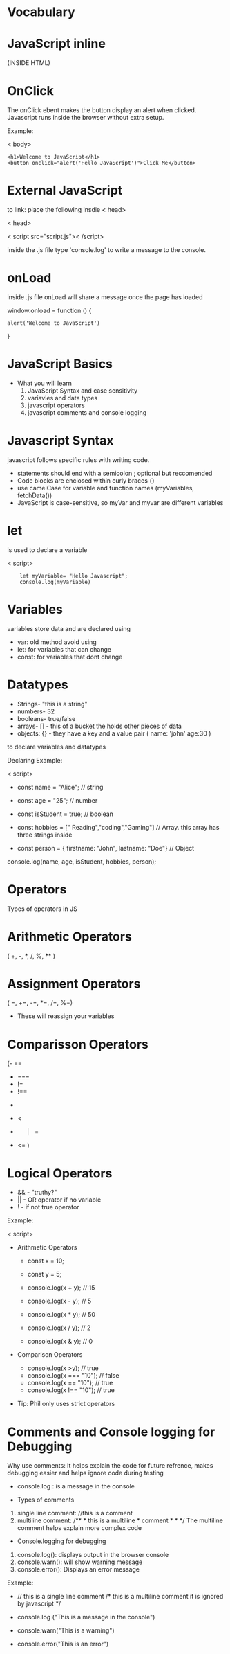 # Vocabulary

# JavaScript inline 
 (INSIDE HTML)


# OnClick
The onClick ebent makes the button display an alert when clicked.
Javascript runs inside the browser without extra setup.

Example: 

< body>

    <h1>Welcome to JavaScript</h1>
    <button onclick="alert('Hello JavaScript')">Click Me</button>

# External JavaScript 
to link: place the following insdie < head>

< head>

< script src="script.js">< /script>


inside the .js file type 'console.log' to write a message to the console.

# onLoad

inside .js file onLoad will share a message once the page has loaded

window.onload = function () {

    alert('Welcome to JavaScript')
}

# JavaScript Basics 
- What you will learn
   1. JavaScript Syntax and case sensitivity
   2. variavles and data types
   3. javascript operators
   4. javascript comments and console logging


# Javascript Syntax 
javascript follows specific rules with writing code.
  - statements should end with a semicolon ; optional but reccomended 
  - Code blocks are enclosed within curly braces {}
  - use camelCase for variable and function names (myVariables, fetchData())
  - JavaScript is case-sensitive, so myVar and myvar are different variables 


 # let
 
  is used to declare a variable 

 < script>

        let myVariable= "Hello Javascript";
        console.log(myVariable)

# Variables 
variables store data and are declared using
- var: old method avoid using
- let: for variables that can change 
- const: for variables that dont change 

# Datatypes 
- Strings- "this is a string" 
- numbers- 32
- booleans- true/false
- arrays- [] - this of a bucket the holds other pieces of data 
- objects: {} - they have a key and a value pair ( name: 'john' age:30 )

to declare variables and datatypes

Declaring Example:

< script>

- const name = "Alice"; // string

- const age = "25"; // number

- const isStudent = true; // boolean

- const hobbies = [" Reading","coding","Gaming"] // Array. this 
array has three strings inside

- const person = { firstname: "John", lastname: "Doe"} // Object 

console.log(name, age, isStudent, hobbies, person);


# Operators
Types of operators in JS

# Arithmetic Operators
( +, -, *, /, %, ** )

# Assignment Operators 
( =, +=, -=, *=, /=, %=)
- These will reassign your variables

# Comparisson Operators
(- ==
- ===
- != 
- !== 
- >  
- < 
- >=
- <= )

# Logical Operators
 - && -  "truthy?" 
 - || - OR operator if no variable 
 - ! - if not true operator

Example:

< script>

- Arithmetic Operators

    - const x = 10;
    - const y = 5;

     - console.log(x + y); // 15
     - console.log(x - y); // 5
     - console.log(x * y); // 50
     - console.log(x / y); // 2
     - console.log(x & y); // 0

-  Comparison Operators 

     - console.log(x >y); // true
     - console.log(x === "10"); // false
     - console.log(x == "10"); // true
     - console.log(x !== "10"); // true

- Tip: Phil only uses strict operators 

# Comments and Console logging for Debugging
Why use comments: It helps explain the code for future refrence, makes debugging easier and helps ignore code during testing
- console.log : is a message in the console

- Types of comments 
 1. single line comment: //this is a comment
 2. multiline comment: /** * this is a multiline * comment * * */
The multiline comment helps explain more complex code 

- Console.logging for debugging 
 1. console.log(): displays output in the browser console
 2. console.warn(): will show warning message
 3. console.error(): Displays an error message
  

Example: 

-    // this is a single line comment
     /* this is a multiline comment 
     it is ignored by javascript
     */

 - console.log ("This is a message in the console")
 - console.warn("This is a warning")
- console.error("This is an error")

